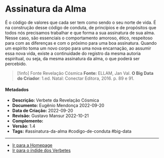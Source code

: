 # Assinatura da Alma

É o código de valores que cada ser tem como sendo o seu norte de vida. É na construção desse código de conduta, de princípios e de propósitos que todos nós precisamos trabalhar e que forma a sua assinatura de sua alma. Nesse caso, são essenciais o comportamento amoroso, ético, respeitoso para com as diferenças e com o próximo para uma boa assinatura. Quando um espírito toma um novo corpo para uma nova encarnação, ao assumir essa nova vida, existe a continuidade do registro da mesma autoria espiritual, ou seja, da mesma assinatura da alma, o que poderá ser percebido.

> [!info] Fonte Revelação Cósmica
> **Fonte:** ELLAM, Jan Val. **O Big Data do Criador**: 1.ed. Natal: Conectar Editora, 2016. p. 89 e 91.

#### Metadados

-   **Descrição:** Verbete da Revelação Cósmica
-   **Documento:** Eugênio Mendonça 2022-09-20
-   **Data de Criação:** 2022-09-20
-   **Revisão:** Gustavo Mansur 2022-10-21
-   **Complemento:**
-   **Versão**: 1.4
-   **Tags:** #assinatura-da-alma #codigo-de-conduta #big-data

---
- [Ir para a Homepage](Homepage.canvas)
- [Ir para o índide dos Verbetes](ÍNDIDE%20GERAL%20DOS%20VERBETES.canvas)
